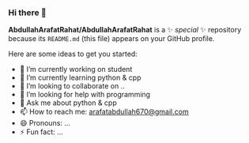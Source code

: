### Hi there 👋


**AbdullahArafatRahat/AbdullahArafatRahat** is a ✨ _special_ ✨ repository because its `README.md` (this file) appears on your GitHub profile.

Here are some ideas to get you started:

- 🔭 I’m currently working on student
- 🌱 I’m currently learning python & cpp
- 👯 I’m looking to collaborate on ..
- 🤔 I’m looking for help with programming
- 💬 Ask me about python & cpp
- 📫 How to reach me: arafatabdullah670@gmail.com
- 😄 Pronouns: ...
- ⚡ Fun fact: ...
